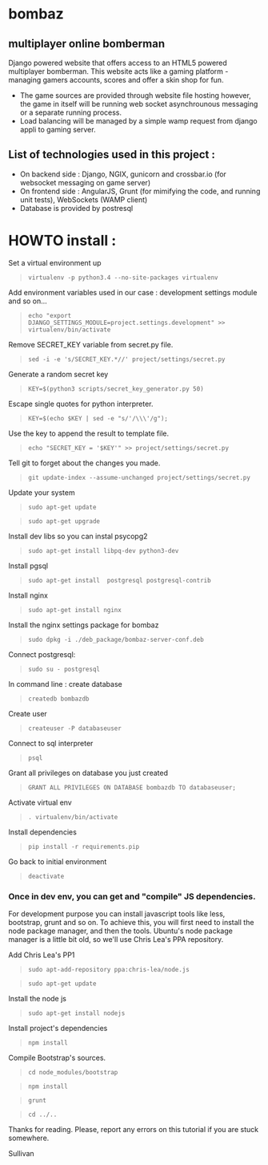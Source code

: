 # bombaz

## multiplayer online bomberman

Django powered website that offers access to an HTML5 powered multiplayer bomberman. This website acts like a gaming platform - managing gamers accounts, scores and offer a skin shop for fun.
- The game sources are provided through website file hosting however, the game in itself will be running web socket asynchrounous messaging or a separate running process.
- Load balancing will be managed by a simple wamp request from django appli to gaming server.

## List of technologies used in this project :
- On backend side : Django, NGIX, gunicorn and crossbar.io (for websocket messaging on game server) 
- On frontend side : AngularJS, Grunt (for mimifying the code, and running unit tests), WebSockets (WAMP client)
- Database is provided by postresql

# HOWTO install : 

Set a virtual environment up
> ```virtualenv -p python3.4 --no-site-packages virtualenv```

Add environment variables used in our case : development settings module and so on...
> ```echo "export DJANGO_SETTINGS_MODULE=project.settings.development" >> virtualenv/bin/activate```

Remove SECRET_KEY variable from secret.py file.
> ```sed -i -e 's/SECRET_KEY.*//' project/settings/secret.py```

Generate a random secret key
> ```KEY=$(python3 scripts/secret_key_generator.py 50)```

Escape single quotes for python interpreter.
> ```KEY=$(echo $KEY | sed -e "s/'/\\\'/g");```

Use the key to append the result to template file.
> ```echo "SECRET_KEY = '$KEY'" >> project/settings/secret.py```

Tell git to forget about the changes you made.
> ```git update-index --assume-unchanged project/settings/secret.py```

Update your system
> ```sudo apt-get update```

> ```sudo apt-get upgrade```

Install dev libs so you can instal psycopg2
> ```sudo apt-get install libpq-dev python3-dev```

Install pgsql
> ```sudo apt-get install  postgresql postgresql-contrib```

Install nginx
> ```sudo apt-get install nginx```

Install the nginx settings package for bombaz 
> ```sudo dpkg -i ./deb_package/bombaz-server-conf.deb```

Connect postgresql:
> ```sudo su - postgresql```

In command line : create database
> ```createdb bombazdb```

Create user
> ```createuser -P databaseuser```

Connect to sql interpreter
> ```psql```

Grant all privileges on database you just created
> ```GRANT ALL PRIVILEGES ON DATABASE bombazdb TO databaseuser;```

Activate virtual env
> ```. virtualenv/bin/activate```

Install dependencies
> ```pip install -r requirements.pip```

Go back to initial environment
> ```deactivate```

### Once in dev env, you can  get and "compile" JS dependencies.
For development purpose you can install javascript tools like less, bootstrap, grunt and so on.
To achieve this, you will first need to install the node package manager, and then the 
tools. Ubuntu's node package manager is a little bit old, so we'll use Chris Lea's PPA
repository.

Add Chris Lea's PP1
> ```sudo apt-add-repository ppa:chris-lea/node.js```

> ```sudo apt-get update```

Install the node js
> ```sudo apt-get install nodejs```

Install project's dependencies
> ```npm install```

Compile Bootstrap's sources.
> ```cd node_modules/bootstrap```

> ```npm install```

> ```grunt ```

> ```cd ../..```

Thanks for reading. Please, report any errors on this tutorial if you are stuck somewhere.

Sullivan

